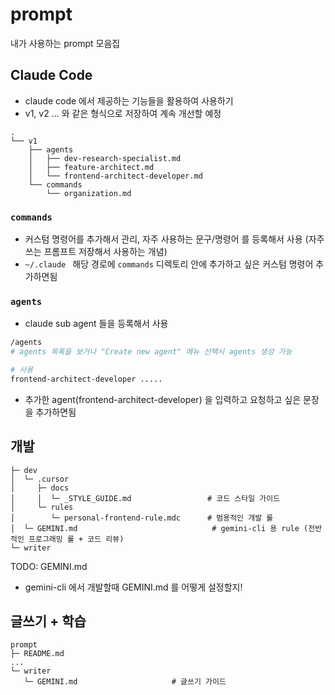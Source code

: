 # prompt

내가 사용하는 prompt 모음집


## Claude Code
- claude code 에서 제공하는 기능들을 활용하여 사용하기
- v1, v2 ... 와 같은 형식으로 저장하여 계속 개선할 예정

```
.
└── v1
    ├── agents
    │   ├── dev-research-specialist.md
    │   ├── feature-architect.md
    │   └── frontend-architect-developer.md
    └── commands
        └── organization.md
```

### `commands`
- 커스텀 명령어를 추가해서 관리, 자주 사용하는 문구/명령어 를 등록해서 사용 (자주 쓰는 프롬프트 저장해서 사용하는 개념)
- `~/.claude ` 해당 경로에 `commands` 디렉토리 안에 추가하고 싶은 커스텀 명령어 추가하면됨 



### `agents`
- claude sub agent 들을 등록해서 사용 

```sh
/agents
# agents 목록을 보거나 "Create new agent" 메뉴 선택시 agents 생성 가능 
```

```sh
# 사용 
frontend-architect-developer .....
```
- 추가한 agent(frontend-architect-developer) 을 입력하고 요청하고 싶은 문장을 추가하면됨 


## 개발

```
├─ dev
│  └─ .cursor
│     ├─ docs
│     │  └─ _STYLE_GUIDE.md                 # 코드 스타일 가이드
│     └─ rules
│        └─ personal-frontend-rule.mdc      # 범용적인 개발 룰
│  └─ GEMINI.md                              # gemini-cli 용 rule (전반적인 프로그래밍 룰 + 코드 리뷰)
└─ writer
```

TODO: GEMINI.md

- gemini-cli 에서 개발할때 GEMINI.md 를 어떻게 설정할지!

## 글쓰기 + 학습

```
prompt
├─ README.md
...
└─ writer
   └─ GEMINI.md                     # 글쓰기 가이드
```

